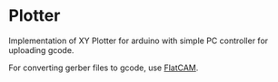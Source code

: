 # Plotter
Implementation of XY Plotter for arduino with simple PC controller for uploading gcode.

For converting gerber files to gcode, use [FlatCAM](http://flatcam.org/).
